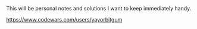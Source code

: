 This will be personal notes and solutions I want to keep immediately handy.

https://www.codewars.com/users/yayorbitgum